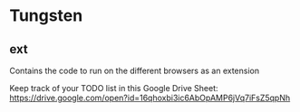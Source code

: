 # Tungsten

## ext
Contains the code to run on the different browsers as an extension


Keep track of your TODO list in this Google Drive Sheet:
    <br> https://drive.google.com/open?id=16qhoxbi3ic6AbOpAMP6jVq7iFsZ5qpNh
